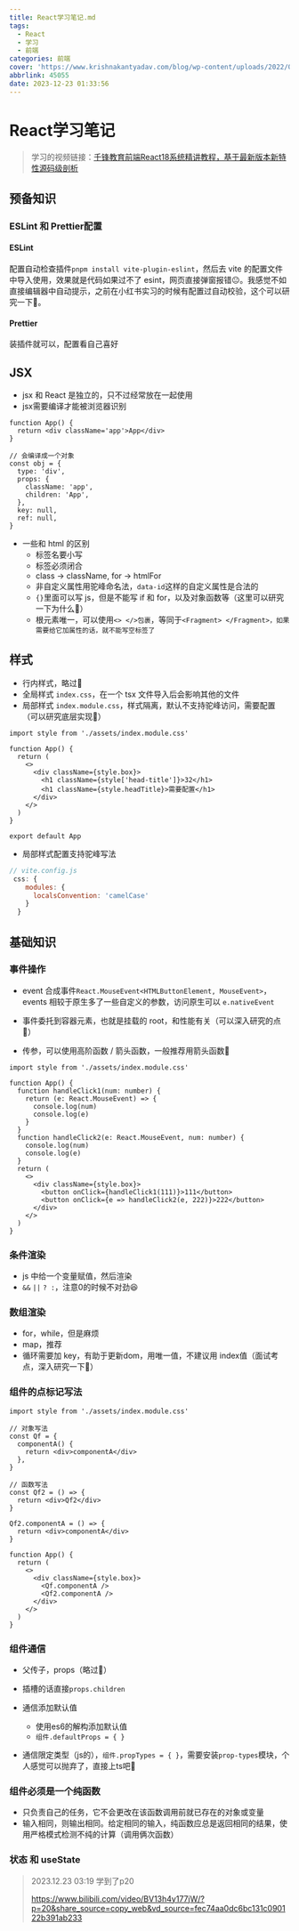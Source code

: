 ```yaml
---
title: React学习笔记.md
tags:
  - React
  - 学习
  - 前端
categories: 前端
cover: 'https://www.krishnakantyadav.com/blog/wp-content/uploads/2022/03/ReactJS-Everything-You-Should-Know-About-It.png'
abbrlink: 45055
date: 2023-12-23 01:33:56
---
```


# React学习笔记

> 学习的视频链接：[千锋教育前端React18系统精讲教程，基于最新版本新特性源码级剖析](https://www.bilibili.com/video/BV13h4y177jW/?p=4&share_source=copy_web&vd_source=fec74aa0dc6bc131c090122b391ab233)

## 预备知识

### ESLint 和 Prettier配置

#### ESLint

配置自动检查插件`pnpm install vite-plugin-eslint`，然后去 vite 的配置文件中导入使用，效果就是代码如果过不了 esint，网页直接弹窗报错😐。我感觉不如直接编辑器中自动提示，之前在小红书实习的时候有配置过自动校验，这个可以研究一下🧐。

#### Prettier

装插件就可以，配置看自己喜好



## JSX

- jsx 和 React 是独立的，只不过经常放在一起使用
- jsx需要编译才能被浏览器识别

```tsx
function App() {
  return <div className='app'>App</div>
}

// 会编译成一个对象
const obj = {
  type: 'div',
  props: {
    className: 'app',
    children: 'App',
  },
  key: null,
  ref: null,
}
```

- 一些和 html 的区别
  - 标签名要小写
  - 标签必须闭合
  - class -> className, for -> htmlFor
  - 非自定义属性用驼峰命名法，`data-id`这样的自定义属性是合法的
  - `{}`里面可以写 js，但是不能写 if 和 for，以及对象函数等（这里可以研究一下为什么🧐）
  - 根元素唯一，可以使用`<> </>包裹`，等同于`<Fragment> </Fragment>，如果需要给它加属性的话，就不能写空标签了`



## 样式

- 行内样式，略过🥱
- 全局样式 `index.css`，在一个 tsx 文件导入后会影响其他的文件
- 局部样式 `index.module.css`，样式隔离，默认不支持驼峰访问，需要配置（可以研究底层实现🤗）

```tsx
import style from './assets/index.module.css'

function App() {
  return (
    <>
      <div className={style.box}>
        <h1 className={style['head-title']}>32</h1>
        <h1 className={style.headTitle}>需要配置</h1>
      </div>
    </>
  )
}

export default App
```

- 局部样式配置支持驼峰写法

```js
// vite.config.js
 css: {
    modules: {
      localsConvention: 'camelCase'
    }
  }
```



## 基础知识



### 事件操作

- event 合成事件`React.MouseEvent<HTMLButtonElement, MouseEvent>`，events 相较于原生多了一些自定义的参数，访问原生可以 `e.nativeEvent`

- 事件委托到容器元素，也就是挂载的 root，和性能有关（可以深入研究的点🧐）
- 传参，可以使用高阶函数 / 箭头函数，一般推荐用箭头函数🤠

```tsx
import style from './assets/index.module.css'

function App() {
  function handleClick1(num: number) {
    return (e: React.MouseEvent) => {
      console.log(num)
      console.log(e)
    }
  }
  function handleClick2(e: React.MouseEvent, num: number) {
    console.log(num)
    console.log(e)
  }
  return (
    <>
      <div className={style.box}>
        <button onClick={handleClick1(111)}>111</button>
        <button onClick={e => handleClick2(e, 222)}>222</button>
      </div>
    </>
  )
}
```



### 条件渲染

- js 中给一个变量赋值，然后渲染
- `&&` `||` `? :`，注意0的时候不对劲😆



### 数组渲染

- for，while，但是麻烦
- map，推荐
- 循环需要加 key，有助于更新dom，用唯一值，不建议用 index值（面试考点，深入研究一下🧐）



### 组件的点标记写法

```tsx
import style from './assets/index.module.css'

// 对象写法
const Qf = {
  componentA() {
    return <div>componentA</div>
  },
}

// 函数写法
const Qf2 = () => {
  return <div>Qf2</div>
}

Qf2.componentA = () => {
  return <div>componentA</div>
}

function App() {
  return (
    <>
      <div className={style.box}>
        <Qf.componentA />
        <Qf2.componentA />
      </div>
    </>
  )
}
```



### 组件通信

- 父传子，props（略过🥱）
- 插槽的话直接`props.children`
- 通信添加默认值
  - 使用es6的解构添加默认值
  - `组件.defaultProps = { }`

- 通信限定类型（js的），`组件.propTypes = { }`，需要安装`prop-types`模块，个人感觉可以抛弃了，直接上ts吧🥸



### 组件必须是一个纯函数

- 只负责自己的任务，它不会更改在该函数调用前就已存在的对象或变量
- 输入相同，则输出相同。给定相同的输入，纯函数应总是返回相同的结果，使用严格模式检测不纯的计算（调用俩次函数）



### 状态 和 useState

> 2023.12.23 03:19 学到了p20
>
> https://www.bilibili.com/video/BV13h4y177jW/?p=20&share_source=copy_web&vd_source=fec74aa0dc6bc131c090122b391ab233
